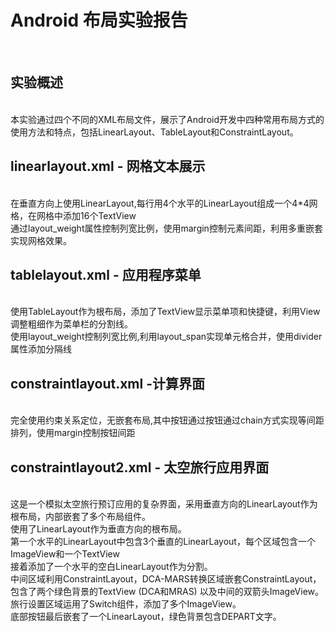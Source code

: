<h1>Android 布局实验报告</h1></br>
<h2>实验概述</h2></br>
本实验通过四个不同的XML布局文件，展示了Android开发中四种常用布局方式的使用方法和特点，包括LinearLayout、TableLayout和ConstraintLayout。</br>
<h2>linearlayout.xml - 网格文本展示</h2></br>
在垂直方向上使用LinearLayout,每行用4个水平的LinearLayout组成一个4*4网格，在网格中添加16个TextView</br>
通过layout_weight属性控制列宽比例，使用margin控制元素间距，利用多重嵌套实现网格效果。</br>
<h2>tablelayout.xml - 应用程序菜单</h2></br>
使用TableLayout作为根布局，添加了TextView显示菜单项和快捷键，利用View调整粗细作为菜单栏的分割线。</br>
使用layout_weight控制列宽比例,利用layout_span实现单元格合并，使用divider属性添加分隔线</br>
<h2>constraintlayout.xml -计算界面</h2></br>
完全使用约束关系定位，无嵌套布局,其中按钮通过按钮通过chain方式实现等间距排列，使用margin控制按钮间距</br>
<h2>constraintlayout2.xml - 太空旅行应用界面</h2></br>
这是一个模拟太空旅行预订应用的复杂界面，采用垂直方向的LinearLayout作为根布局，内部嵌套了多个布局组件。</br>
使用了LinearLayout作为垂直方向的根布局。</br>
第一个水平的LinearLayout中包含3个垂直的LinearLayout，每个区域包含一个ImageView和一个TextView</br>
接着添加了一个水平的空白LinearLayout作为分割。</br>
中间区域利用ConstraintLayout，DCA-MARS转换区域嵌套ConstraintLayout，包含了两个绿色背景的TextView (DCA和MRAS)
以及中间的双箭头ImageView。</br>
旅行设置区域运用了Switch组件，添加了多个ImageView。</br>
底部按钮最后嵌套了一个LinearLayout，绿色背景包含DEPART文字。

